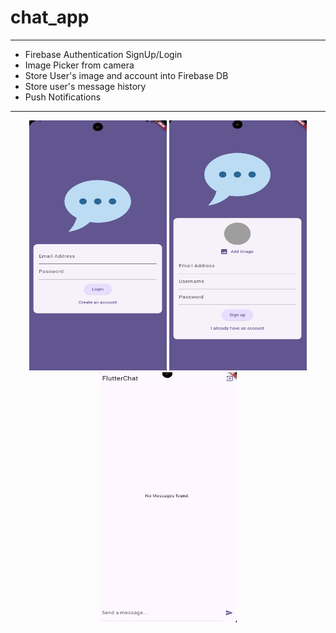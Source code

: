 # chat_app

---

- Firebase Authentication SignUp/Login
- Image Picker from camera
- Store User's image and account into Firebase DB
- Store user's message history
- Push Notifications

---

<p align="center">
<img src="assets/images/loginScreen.png" alt="Alt text" width="220" height="400">
<img src="assets/images/signupScreen.png" alt="Alt text" width="220" height="400">
<img src="assets/images/messageScreen.png" alt="Alt text" width="220" height="400">
</p>
